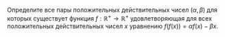 Определите все пары положительных действительных чисел $(\alpha, \beta)$ для которых существует функция  $f:\mathbb{R}^+\rightarrow \mathbb{R} ^+$ удовлетворяющая для всех положительных действительных чисел $x$ уравнению $f(f(x))=\alpha f(x)-\beta x.$